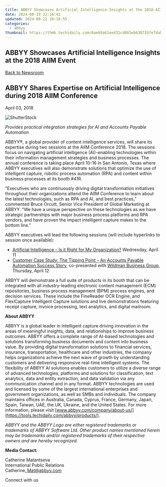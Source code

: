 ```yaml
---
title: ABBYY Showcases Artificial Intelligence Insights at the 2018 AIIM Event
date: 2024-08-19 22:16:41
updated: 2024-08-22 10:18:55
categories:
  - abbyy
thumbnail: https://thmb.techidaily.com/6ae69a61ee431cd865eb63071b7e7dab33df662eeb4d068d44c620780bca6c82.jpeg
---
```


## ABBYY Showcases Artificial Intelligence Insights at the 2018 AIIM Event

[Back to Newsroom](https://tools.techidaily.com/abbyy/products/)

## ABBYY Shares Expertise on Artificial Intelligence during 2018 AIIM Conference

April 03, 2018

![ShutterStock](https://content.abbyy.com/-/media/project/abbyy/abbyy/branchtemplates/shutterstock_1272462163_1296-x-729.jpg?h=729&iar=0&w=1296)

_Provides practical integration strategies for AI and Accounts Payable Automation_

ABBYY®, a global provider of content intelligence services, will share its expertise during two sessions at the AIIM Conference 2018\. The sessions focus on navigating artificial intelligence (AI)-enabling technologies within their information management strategies and business processes. The annual conference is taking place April 10-16 in San Antonio, Texas where ABBYY executives will also demonstrate solutions that optimize the use of intelligent capture, robotic process automation (RPA) and content within business processes at its booth #41R.

“Executives who are continuously driving digital transformation initiatives throughout their organizations attend the AIIM Conference to learn about the latest technologies, such as RPA and AI, and best practices,” commented Bruce Orcutt, Senior Vice President of Global Marketing at ABBYY. “We have a unique perspective on these technologies as we have strategic partnerships with major business process platforms and RPA vendors, and have proven the impact intelligent capture makes to the bottom line.”

ABBYY executives will lead the following sessions (will include hyperlinks to session once available):

* [Artificial Intelligence – Is it Right for My Organization?](https://www.aiimconference.com/agenda/session/236980 "AI - Is it right for my Organization?") Wednesday, April 11
* [Customer Case Study: The Tipping Point – An Accounts Payable Automation Success Story](https://www.aiimconference.com/agenda/session/230344 "Customer Story: the Tipping Point"), co-presented with [Wildman Business Group](https://tools.techidaily.com/abbyy/products/), Thursday, April 12

ABBYY will demonstrate a full suite of products in its booth that can be integrated with all industry-leading electronic content management (ECM) repositories, business process management (BPM) process engines, and decision services. These include the FineReader OCR Engine, and FlexiCapture Intelligent Capture solutions and live demonstrations featuring receipt capture, invoice processing, text analytics, and digital mailroom.

**About ABBYY**

ABBYY is a global leader in intelligent capture driving innovation in the areas of meaningful insights, data, and relationships to improve business outcomes. ABBYY offers a complete range of AI-based technologies and solutions transforming business documents and content into business value. By providing digital transformation solutions to financial services, insurance, transportation, healthcare and other industries, the company helps organizations achieve the next wave of growth by understanding customers and delivering responsive real-time intelligent systems. The flexibility of ABBYY AI solutions enables customers to utilize a diverse range of advanced technologies, platforms and solutions for classification, text analytics, data and entity extraction, and data validation via any communication channel and in any format. ABBYY technologies are used and licensed by some of the largest international enterprises and government organizations, as well as SMBs and individuals. The company maintains offices in Australia, Canada, Cyprus, France, Germany, Japan, Spain, Taiwan, UAE, the UK, Ukraine, and the United States. For more information, please visit [www.abbyy.com/company/about-us/](https://tools.techidaily.com/abbyy/products/).

  
_ABBYY and the ABBYY Logo are either registered trademarks or trademarks of ABBYY Software Ltd. Other product names mentioned herein may be trademarks and/or registered trademarks of their respective owners and are hereby recognized._

  
**Media Contact:**

Catherine Matantseva  
International Public Relations  
Catherine\_Mat@abbyy.com

  
Connect with us

<ins class="adsbygoogle"
     style="display:block"
     data-ad-format="autorelaxed"
     data-ad-client="ca-pub-7571918770474297"
     data-ad-slot="1223367746"></ins>



<ins class="adsbygoogle"
     style="display:block"
     data-ad-client="ca-pub-7571918770474297"
     data-ad-slot="8358498916"
     data-ad-format="auto"
     data-full-width-responsive="true"></ins>
